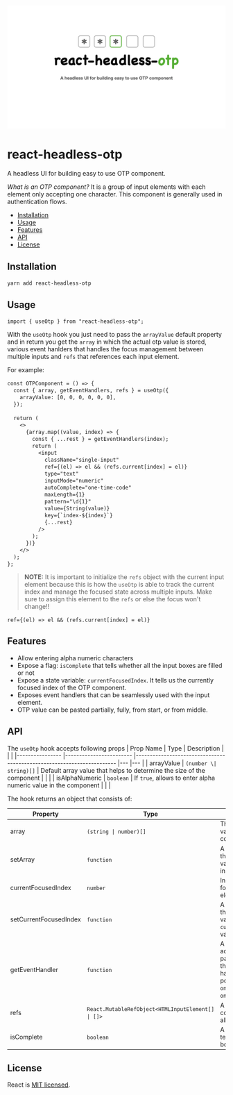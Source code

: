 ![headless-otp-header-image](media/otp-doc-header.001.jpeg)

# react-headless-otp

A headless UI for building easy to use OTP component.

*What is an OTP component?*
It is a group of input elements with each element only accepting one character. This component is generally used in authentication flows.

* [Installation](#installation)
* [Usage](#usage)
* [Features](#features)
* [API](#api)
* [License](#license)

## Installation

```shell
yarn add react-headless-otp
```


## Usage

```tsx
import { useOtp } from "react-headless-otp";
```

With the `useOtp` hook you just need to pass the `arrayValue` default property and in return you get the `array` in which the actual otp value is stored, various event hanlders that handles the focus management between multiple inputs and `refs` that references each input element.

For example:

```tsx
const OTPComponent = () => {
  const { array, getEventHandlers, refs } = useOtp({
    arrayValue: [0, 0, 0, 0, 0, 0],
  });

  return (
    <>
      {array.map((value, index) => {
        const { ...rest } = getEventHandlers(index);
        return (
          <input
            className="single-input"
            ref={(el) => el && (refs.current[index] = el)}
            type="text"
            inputMode="numeric"
            autoComplete="one-time-code"
            maxLength={1}
            pattern="\d{1}"
            value={String(value)}
            key={`index-${index}`}
            {...rest}
          />
        );
      })}
    </>
  );
};

```

>**NOTE:**
> It is important to initialize the `refs` object with the current input element because this is how the `useOtp` is able to track the current index and manage the focused state across multiple inputs. Make sure to assign this element to the `refs` or else the focus won't change!!
```tsx
ref={(el) => el && (refs.current[index] = el)}
```

## Features
- Allow entering alpha numeric characters
- Expose a flag: `isComplete` that tells whether all the input boxes are filled or not
- Expose a state variable: `currentFocusedIndex`. It tells us the currently focused index of the OTP component.
- Exposes event handlers that can be seamlessly used with the input element.
- OTP value can be pasted partially, fully, from start, or from middle.

## API

The `useOtp` hook accepts following props
| Prop Name      	| Type                   	| Description                                                           	|   	|   	|
|----------------	|------------------------	|-----------------------------------------------------------------------	|---	|---	|
| arrayValue     	| `(number \| string)[]` 	| Default array value that helps to determine the size of the component 	|   	|   	|
| isAlphaNumeric 	| `boolean`       	| If `true`, allows to enter alpha numeric value in the component       	|   	|   	|

The hook returns an object that consists of:

| Property               	| Type                   	| Description                                                                                                                                                                        	|
|------------------------	|------------------------	|------------------------------------------------------------------------------------------------------------------------------------------------------------------------------------	|
| array                  	| `(string \| number)[]` 	| The current array value of the entire component.                                                                                                                                   	|
| setArray               	| `function`             	| A function that sets the internal state variable:`array`'s value inside the hook.                                                                                                  	|
| currentFocusedIndex    	|     `number`                   	| Index of the currently focused input element.                                                                                                                                      	|
| setCurrentFocusedIndex 	|       `function`                 	| A function that sets the internal state variable: `currentFocusedIndex`'s value inside the hook.                                                                                   	|
| getEventHandler        	|         `function`               	| A function that accepts an index as a parameter. It returns the following event handlers for the input positioned at index `i`: `onChange` `onFocus` `onKeyUp` `onKeyDown` 	|
| refs                   	|            `React.MutableRefObject<HTMLInputElement[] \| []>`            	| A ref array that contains reference of all the input boxes.                                                                                                                        	|
| isComplete             	|         `boolean`               	| A boolean flag that tells if all the input boxes are filled or not.                                                                                                                	|

## License
React is [MIT licensed](./LICENSE).